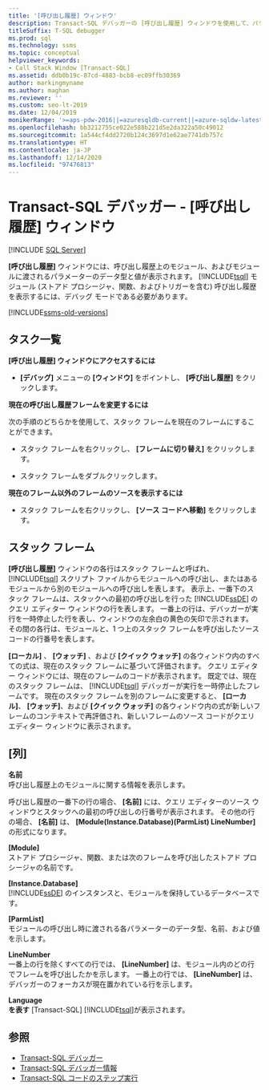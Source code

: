 ```yaml
---
title: '[呼び出し履歴] ウィンドウ'
description: Transact-SQL デバッガーの [呼び出し履歴] ウィンドウを使用して、パラメーターのデータ型、およびストアドプロシージャ、関数、トリガーの値も確認する方法について説明します。
titleSuffix: T-SQL debugger
ms.prod: sql
ms.technology: ssms
ms.topic: conceptual
helpviewer_keywords:
- Call Stack Window [Transact-SQL]
ms.assetid: ddb0b19c-87cd-4883-bcb8-ec09ffb30369
author: markingmyname
ms.author: maghan
ms.reviewer: ''
ms.custom: seo-lt-2019
ms.date: 12/04/2019
monikerRange: '>=aps-pdw-2016||=azuresqldb-current||=azure-sqldw-latest||>=sql-server-2016||>=sql-server-linux-2017||=azuresqldb-mi-current'
ms.openlocfilehash: bb3212755ce022e588b221d5e2da322a50c49012
ms.sourcegitcommit: 1a544cf4dd2720b124c3697d1e62ae7741db757c
ms.translationtype: HT
ms.contentlocale: ja-JP
ms.lasthandoff: 12/14/2020
ms.locfileid: "97476813"
---
```

# <a name="transact-sql-debugger---call-stack-window"></a>Transact-SQL デバッガー - [呼び出し履歴] ウィンドウ

 [!INCLUDE [SQL Server](../../includes/applies-to-version/sqlserver.md)]

**[呼び出し履歴]** ウィンドウには、呼び出し履歴上のモジュール、およびモジュールに渡されるパラメーターのデータ型と値が表示されます。 [!INCLUDE[tsql](../../includes/tsql-md.md)] モジュール (ストアド プロシージャ、関数、およびトリガーを含む) 呼び出し履歴を表示するには、デバッグ モードである必要があります。  

[!INCLUDE[ssms-old-versions](../../includes/ssms-old-versions.md)]

## <a name="task-list"></a>タスク一覧

**[呼び出し履歴] ウィンドウにアクセスするには**

- **[デバッグ]** メニューの **[ウィンドウ]** をポイントし、 **[呼び出し履歴]** をクリックします。

**現在の呼び出し履歴フレームを変更するには**

次の手順のどちらかを使用して、スタック フレームを現在のフレームにすることができます。

- スタック フレームを右クリックし、 **[フレームに切り替え]** をクリックします。

- スタック フレームをダブルクリックします。  

**現在のフレーム以外のフレームのソースを表示するには**

- スタック フレームを右クリックし、 **[ソース コードへ移動]** をクリックします。

## <a name="stack-frames"></a>スタック フレーム

**[呼び出し履歴]** ウィンドウの各行はスタック フレームと呼ばれ、 [!INCLUDE[tsql](../../includes/tsql-md.md)] スクリプト ファイルからモジュールへの呼び出し、またはあるモジュールから別のモジュールへの呼び出しを表します。 表示上、一番下のスタック フレームは、スタックへの最初の呼び出しを行った [!INCLUDE[ssDE](../../includes/ssde-md.md)] のクエリ エディター ウィンドウの行を表します。 一番上の行は、デバッガーが実行を一時停止した行を表し、ウィンドウの左余白の黄色の矢印で示されます。 その間の各行は、モジュールと、1 つ上のスタック フレームを呼び出したソース コードの行番号を表します。  

**[ローカル]** 、 **[ウォッチ]** 、および **[クイック ウォッチ]** の各ウィンドウ内のすべての式は、現在のスタック フレームに基づいて評価されます。 クエリ エディター ウィンドウには、現在のフレームのコードが表示されます。 既定では、現在のスタック フレームは、 [!INCLUDE[tsql](../../includes/tsql-md.md)] デバッガーが実行を一時停止したフレームです。 現在のスタック フレームを別のフレームに変更すると、 **[ローカル]**、 **[ウォッチ]**、および **[クイック ウォッチ]** の各ウィンドウ内の式が新しいフレームのコンテキストで再評価され、新しいフレームのソース コードがクエリ エディター ウィンドウに表示されます。  
  
## <a name="columns"></a>[列]

 **名前**  
 呼び出し履歴上のモジュールに関する情報を表示します。  
  
 呼び出し履歴の一番下の行の場合、 **[名前]** には、クエリ エディターのソース ウィンドウとスタックへの最初の呼び出しの行番号が表示されます。 その他の行の場合、 **[名前]** は、 **[Module(Instance.Database)(ParmList) LineNumber]** の形式になります。  
  
 **[Module]**  
 ストアド プロシージャ、関数、または次のフレームを呼び出したストアド プロシージャの名前です。  
  
 **[Instance.Database]**  
 [!INCLUDE[ssDE](../../includes/ssde-md.md)] のインスタンスと、モジュールを保持しているデータベースです。  
  
 **[ParmList]**  
 モジュールの呼び出し時に渡される各パラメーターのデータ型、名前、および値を示します。  
  
 **LineNumber**  
 一番上の行を除くすべての行では、 **[LineNumber]** は、モジュール内のどの行でフレームを呼び出したかを示します。 一番上の行では、 **[LineNumber]** は、デバッガーのフォーカスが現在置かれている行を示します。  
  
 **Language**  
 **を表す** [Transact-SQL] [!INCLUDE[tsql](../../includes/tsql-md.md)]が表示されます。  
  
## <a name="see-also"></a>参照

- [Transact-SQL デバッガー](./transact-sql-debugger.md)
- [Transact-SQL デバッガー情報](./transact-sql-debugger-information.md)
- [Transact-SQL コードのステップ実行](./step-through-transact-sql-code.md)